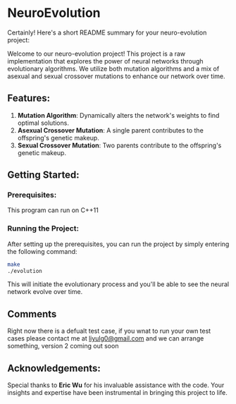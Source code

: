 # NeuroEvolution
Certainly! Here's a short README summary for your neuro-evolution project:


Welcome to our neuro-evolution project! This project is a raw implementation that explores the power of neural networks through evolutionary algorithms. We utilize both mutation algorithms and a mix of asexual and sexual crossover mutations to enhance our network over time.

## Features:

1. **Mutation Algorithm**: Dynamically alters the network's weights to find optimal solutions.
2. **Asexual Crossover Mutation**: A single parent contributes to the offspring's genetic makeup.
3. **Sexual Crossover Mutation**: Two parents contribute to the offspring's genetic makeup.

## Getting Started:

### Prerequisites:

This program can run on C++11

### Running the Project:

After setting up the prerequisites, you can run the project by simply entering the following command:

```bash
make
./evolution

```

This will initiate the evolutionary process and you'll be able to see the neural network evolve over time.

## Comments
Right now there is a defualt test case, if you wnat to run your own test cases please contact me at liyulg0@gmail.com and we can arrange something, version 2 coming  out soon

## Acknowledgements:

Special thanks to **Eric Wu** for his invaluable assistance with the code. Your insights and expertise have been instrumental in bringing this project to life.



